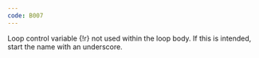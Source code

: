 ```yaml
---
code: B007
---
```


Loop control variable {!r} not used within the loop body. If this is intended, start the name with an underscore.